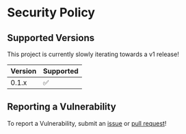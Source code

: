 # Security Policy

## Supported Versions

This project is currently slowly iterating towards a v1 release!

| Version | Supported          |
| ------- | ------------------ |
| 0.1.x   | :white_check_mark: |

## Reporting a Vulnerability

To report a Vulnerability, submit an [issue](https://github.com/yowainwright/pastoralist/issues) or [pull request](https://github.com/yowainwright/pastoralist/pulls)!
